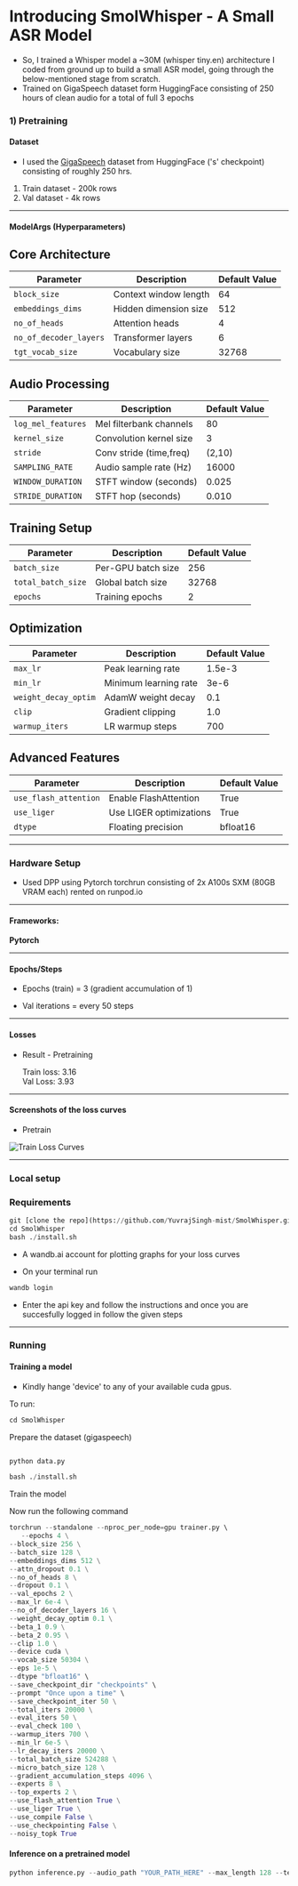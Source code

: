 
# Introducing SmolWhisper - A Small ASR Model  

- So, I trained a Whisper model a ~30M (whisper tiny.en) architecture I coded from ground up to build a small ASR model, going through the below-mentioned stage from scratch.
- Trained on GigaSpeech dataset form HuggingFace consisting of 250 hours of clean audio for a total of full 3 epochs


### 1) Pretraining


#### Dataset

 - I used the [GigaSpeech]([https://huggingface.co/datasets/HuggingFaceFW/fineweb?row=0](https://huggingface.co/datasets/speechcolab/gigaspeech)) dataset from HuggingFace ('s' checkpoint) consisting of roughly 250 hrs.

  1) Train dataset - 200k rows
  2) Val dataset - 4k rows


---

####  ModelArgs (Hyperparameters)

## Core Architecture
| Parameter               | Description                     | Default Value |
|-------------------------|---------------------------------|---------------|
| `block_size`            | Context window length          | 64            |
| `embeddings_dims`       | Hidden dimension size          | 512           |
| `no_of_heads`          | Attention heads                | 4             |
| `no_of_decoder_layers` | Transformer layers             | 6             |
| `tgt_vocab_size`       | Vocabulary size                | 32768|

## Audio Processing
| Parameter               | Description                     | Default Value |
|-------------------------|---------------------------------|---------------|
| `log_mel_features`     | Mel filterbank channels        | 80            |
| `kernel_size`          | Convolution kernel size        | 3             |
| `stride`               | Conv stride (time,freq)        | (2,10)        |
| `SAMPLING_RATE`        | Audio sample rate (Hz)         | 16000         |
| `WINDOW_DURATION`      | STFT window (seconds)          | 0.025         |
| `STRIDE_DURATION`      | STFT hop (seconds)             | 0.010         |

## Training Setup
| Parameter               | Description                     | Default Value |
|-------------------------|---------------------------------|---------------|
| `batch_size`           | Per-GPU batch size             | 256           |
| `total_batch_size`     | Global batch size              | 32768         |
| `epochs`              | Training epochs                | 2             |

## Optimization
| Parameter               | Description                     | Default Value |
|-------------------------|---------------------------------|---------------|
| `max_lr`              | Peak learning rate             | 1.5e-3        |
| `min_lr`              | Minimum learning rate          | 3e-6          |
| `weight_decay_optim`  | AdamW weight decay             | 0.1           |
| `clip`                | Gradient clipping              | 1.0           |
| `warmup_iters`        | LR warmup steps                | 700           |

## Advanced Features
| Parameter               | Description                     | Default Value |
|-------------------------|---------------------------------|---------------|
| `use_flash_attention`  | Enable FlashAttention          | True          |
| `use_liger`            | Use LIGER optimizations        | True          |
| `dtype`                | Floating precision             | bfloat16      |

---
### Hardware Setup

 - Used DPP using Pytorch torchrun consisting of 2x A100s SXM (80GB VRAM each) rented on runpod.io

---

#### Frameworks:
**Pytorch**

--- 

#### Epochs/Steps
- Epochs (train) = 3 (gradient accumulation of 1)

- Val iterations = every 50 steps
---

#### Losses

 - Result - Pretraining  

   Train loss: 3.16  
   Val Loss: 3.93  


---

#### Screenshots of the loss curves

- Pretrain

![Train Loss Curves](images/loss.jpg)


--- 


### Local setup


### Requirements



```python
git [clone the repo](https://github.com/YuvrajSingh-mist/SmolWhisper.git)
cd SmolWhisper
bash ./install.sh

```
- A wandb.ai account for plotting graphs for your loss curves

- On your terminal run
```python
wandb login
```

- Enter the api key and follow the instructions and once you are succesfully logged in follow the given steps


---

### Running 


#### Training a model

- Kindly hange 'device' to any of your available cuda gpus.

To run:

```python
cd SmolWhisper
```

Prepare the dataset (gigaspeech)

```python

python data.py 


```

```python
bash ./install.sh
```


Train the model

Now run the following command 

```python
torchrun --standalone --nproc_per_node=gpu trainer.py \  
   --epochs 4 \
--block_size 256 \
--batch_size 128 \
--embeddings_dims 512 \
--attn_dropout 0.1 \
--no_of_heads 8 \
--dropout 0.1 \
--val_epochs 2 \
--max_lr 6e-4 \
--no_of_decoder_layers 16 \
--weight_decay_optim 0.1 \
--beta_1 0.9 \
--beta_2 0.95 \
--clip 1.0 \
--device cuda \
--vocab_size 50304 \
--eps 1e-5 \
--dtype "bfloat16" \
--save_checkpoint_dir "checkpoints" \
--prompt "Once upon a time" \
--save_checkpoint_iter 50 \
--total_iters 20000 \
--eval_iters 50 \
--eval_check 100 \
--warmup_iters 700 \
--min_lr 6e-5 \
--lr_decay_iters 20000 \
--total_batch_size 524288 \
--micro_batch_size 128 \
--gradient_accumulation_steps 4096 \
--experts 8 \
--top_experts 2 \
--use_flash_attention True \
--use_liger True \
--use_compile False \
--use_checkpointing False \
--noisy_topk True
```


#### Inference on a pretrained model

 
```python
python inference.py --audio_path "YOUR_PATH_HERE" --max_length 128 --temperature 0.8  --model_path "TRAINED_MODEL_PATH_HERE"
```


